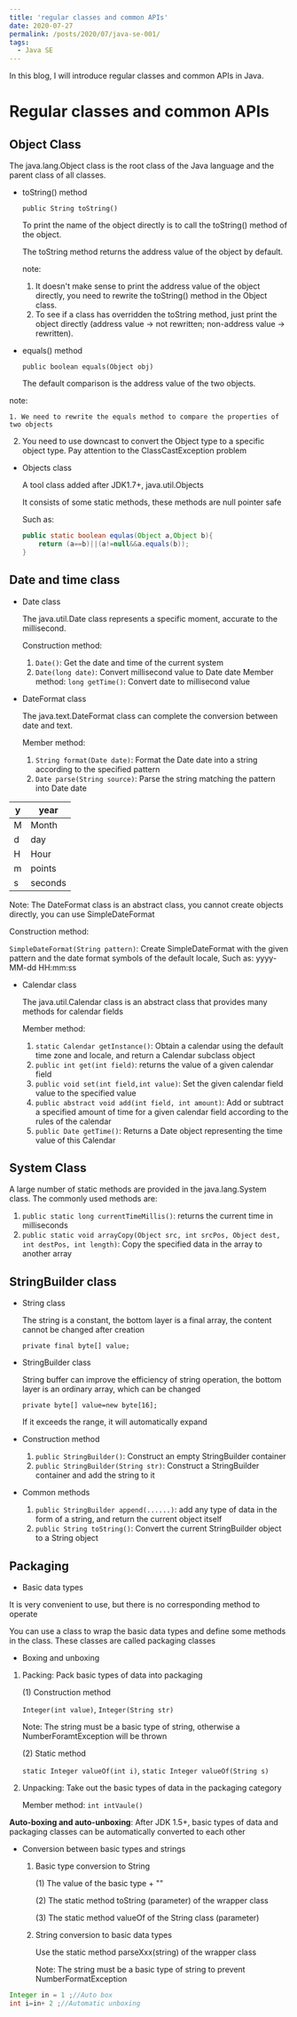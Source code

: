 ```yaml
---
title: 'regular classes and common APIs'
date: 2020-07-27
permalink: /posts/2020/07/java-se-001/
tags:
  - Java SE
---
```


In this blog, I will introduce regular classes and common APIs in Java.

# Regular classes and common APIs

## Object Class

The java.lang.Object class is the root class of the Java language and the parent class of all classes.

- toString() method
  
    `public String toString()`
    
    To print the name of the object directly is to call the toString() method of the object.
    
    The toString method returns the address value of the object by default.

    note:
    
    1. It doesn't make sense to print the address value of the object directly, you need to rewrite the toString() method in the Object class.
    2. To see if a class has overridden the toString method, just print the object directly (address value -> not rewritten; non-address value -> rewritten).
    
- equals() method
  
    `public boolean equals(Object obj)`
    
    The default comparison is the address value of the two objects.
    

note:

    1. We need to rewrite the equals method to compare the properties of two objects

2. You need to use downcast to convert the Object type to a specific object type. Pay attention to the ClassCastException problem

- Objects class
  
    A tool class added after JDK1.7+, java.util.Objects
    
    It consists of some static methods, these methods are null pointer safe
    
    Such as:
    
    ```java
    public static boolean equlas(Object a,Object b){
        return (a==b)||(a!=null&&a.equals(b));
    }
    ```


## Date and time class

- Date class
  
    The java.util.Date class represents a specific moment, accurate to the millisecond.
    
    Construction method:
    
    1. `Date()`: Get the date and time of the current system
    2. `Date(long date)`: Convert millisecond value to Date date
    Member method:
    `long getTime()`: Convert date to millisecond value

-   DateFormat class

    The java.text.DateFormat class can complete the conversion between date and text.

    Member method:

       1. `String format(Date date)`: Format the Date date into a string according to the specified pattern
       2. `Date parse(String source)`: Parse the string matching the pattern into Date date


| y | year |
| ---- | ---- |
| M | Month |
| d | day |
| H | Hour |
| m | points |
| s | seconds |


Note: The DateFormat class is an abstract class, you cannot create objects directly, you can use SimpleDateFormat

 Construction method:

`SimpleDateFormat(String pattern)`: Create SimpleDateFormat with the given pattern and the date format symbols of the default locale, Such as: yyyy-MM-dd HH:mm:ss

- Calendar class
  
    The java.util.Calendar class is an abstract class that provides many methods for calendar fields
    
    Member method:
    
    1. `static Calendar getInstance()`: Obtain a calendar using the default time zone and locale, and return a Calendar subclass object
    2. `public int get(int field)`: returns the value of a given calendar field
    3. `public void set(int field,int value)`: Set the given calendar field value to the specified value
    4. `public abstract void add(int field, int amount)`: Add or subtract a specified amount of time for a given calendar field according to the rules of the calendar
    5. `public Date getTime()`: Returns a Date object representing the time value of this Calendar

## System Class
A large number of static methods are provided in the java.lang.System class. The commonly used methods are:
1. `public static long currentTimeMillis()`: returns the current time in milliseconds
2. `public static void arrayCopy(Object src, int srcPos, Object dest, int destPos, int length)`: Copy the specified data in the array to another array

## StringBuilder class
- String class
  
    The string is a constant, the bottom layer is a final array, the content cannot be changed after creation
    
    `private final byte[] value;`
    
- StringBuilder class
  
    String buffer can improve the efficiency of string operation, the bottom layer is an ordinary array, which can be changed
    
    `private byte[] value=new byte[16];`
    
    If it exceeds the range, it will automatically expand
    
-   Construction method
    1. `public StringBuilder()`: Construct an empty StringBuilder container
    2. `public StringBuilder(String str)`: Construct a StringBuilder container and add the string to it
    
- Common methods
    1. `public StringBuilder append(......)`: add any type of data in the form of a string, and return the current object itself
    2. `public String toString()`: Convert the current StringBuilder object to a String object


## Packaging

-   Basic data types

It is very convenient to use, but there is no corresponding method to operate

You can use a class to wrap the basic data types and define some methods in the class. These classes are called packaging classes

-   Boxing and unboxing

  1.  Packing: Pack basic types of data into packaging

      (1) Construction method

      `Integer(int value)`, `Integer(String str)`

      Note: The string must be a basic type of string, otherwise a NumberForamtException will be thrown

      (2) Static method

      `static Integer valueOf(int i)`, `static Integer valueOf(String s)`

   2. Unpacking: Take out the basic types of data in the packaging category

      Member method: `int intVaule()`
  

 **Auto-boxing and auto-unboxing**: After JDK 1.5+, basic types of data and packaging classes can be automatically converted to each other

-   Conversion between basic types and strings

    1.  Basic type conversion to String

          (1) The value of the basic type + ""

          (2) The static method toString (parameter) of the wrapper class

          (3) The static method valueOf of the String class (parameter)

    2.  String conversion to basic data types

        Use the static method parseXxx(string) of the wrapper class

        Note: The string must be a basic type of string to prevent NumberFormatException


```java
Integer in = 1 ;//Auto box
int i=in+ 2 ;//Automatic unboxing
```